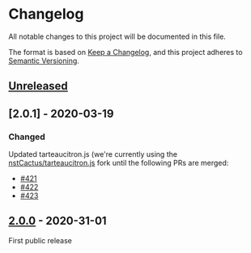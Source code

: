 # Changelog
All notable changes to this project will be documented in this file.

The format is based on [Keep a Changelog](https://keepachangelog.com/en/1.0.0/),
and this project adheres to [Semantic Versioning](https://semver.org/spec/v2.0.0.html).

## [Unreleased]

## [2.0.1] - 2020-03-19
### Changed
Updated tarteaucitron.js (we're currently using the
[nstCactus/tarteaucitron.js][] fork until the following PRs are merged:
  - [#421](https://github.com/AmauriC/tarteaucitron.js/pull/421)
  - [#422](https://github.com/AmauriC/tarteaucitron.js/pull/422)
  - [#423](https://github.com/AmauriC/tarteaucitron.js/pull/423)


## [2.0.0] - 2020-31-01
First public release

[Unreleased]: https://github.com/la-haute-societe/craft-tarteaucitron/compare/2.0.1...HEAD
[0.0.2]: https://github.com/la-haute-societe/craft-tarteaucitron/compare/2.0.0...2.0.1
[2.0.0]: https://github.com/la-haute-societe/craft-tarteaucitron/releases/tag/2.0.0
[nstCactus/tarteaucitron.js]: https://github.com/nstCactus/tarteaucitron.js
